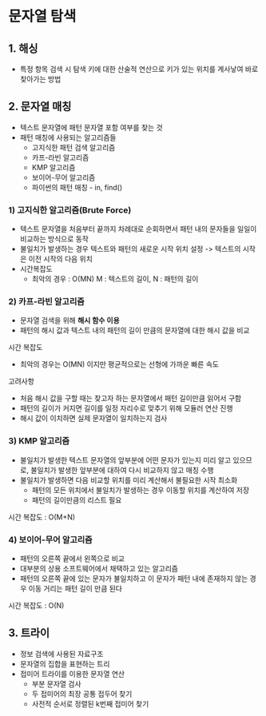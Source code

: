 # 문자열 탐색

## 1. 해싱

- 특정 항목 검색 시 탐색 키에 대한 산술적 연산으로 키가 있는 위치를 계사낳여 바로 찾아가는 방법

## 2. 문자열 매칭

- 텍스트 문자열에 패턴 문자열 포함 여부를 찾는 것 
- 패턴 매칭에 사용되는 알고리즘들
  - 고지식한 패턴 검색 알고리즘
  - 카프-라빈 알고리즘
  - KMP 알고리즘
  - 보이어-무어 알고리즘
  - 파이썬의 패턴 매칭 - in, find()

### 1) 고지식한 알고리즘(Brute Force)

- 텍스트 문자열을 처음부터 끝까지 차례대로 순회하면서 패턴 내의 문자들을 일일이 비교하는 방식으로 동작
- 불일치가 발생하는 경우 텍스트와 패턴의 새로운 시작 위치 설정 -> 텍스트의 시작은 이전 시작의 다음 위치
- 시간복잡도
  - 최악의 경우 : O(MN)    M : 텍스트의 길이, N : 패턴의 길이

### 2) 카프-라빈 알고리즘

- 문자열 검색을 위해 **해시 함수 이용**
- 패턴의 해시 값과 텍스트 내의 패턴의 길이 만큼의 문자열에 대한 해시 값을 비교

시간 복잡도

- 최악의 경우는 O(MN) 이지만 평균적으로는 선형에 가까운 빠른 속도

고려사항

- 처음 해시 값을 구할 때는 찾고자 하는 문자열에서 패턴 길이만큼 읽어서 구함
- 패턴의 길이가 커지면 길이를 일정 자리수로 맞추기 위해 모듈러 연산 진행
- 해시 값이 이치하면 실제 문자열이 일치하는지 검사

### 3) KMP 알고리즘

- 불일치가 발생한 텍스트 문자열의 앞부분에 어떤 문자가 있는지 미리 알고 있으므로, 불일치가 발생한 앞부분에 대하여 다시 비교하지 않고 매칭 수행
- 불일치가 발생하면 다음 비교할 위치를 미리 계산해서 불필요한 시작 최소화
  - 패턴의 모든 위치에서 불일치가 발생하는 경우 이동할 위치를 계산하여 저장
  - 패턴의 길이만큼의 리스트 필요

시간 복잡도 : O(M+N)

### 4) 보이어-무어 알고리즘

- 패턴의 오른쪽 끝에서 왼쪽으로 비교
- 대부분의 상용 소프트웨어에서 채택하고 있는 알고리즘
- 패턴의 오른쪽 끝에 있는 문자가 불일치하고 이 문자가 패턴 내에 존재하지 않는 경우 이동 거리는 패턴 길이 만큼 된다

시간 복잡도 : O(N)

## 3. 트라이

- 정보 검색에 사용된 자료구조
- 문자열의 집합을 표현하는 트리
- 접미어 트라이를 이용한 문자열 연산
  - 부분 문자열 검사
  - 두 접미어의 최장 공통 접두어 찾기
  - 사전적 순서로 정렬된 k번째 접미어 찾기